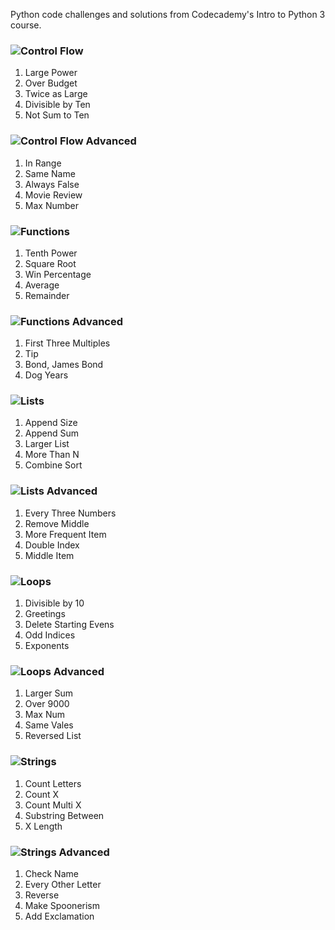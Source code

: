 Python code challenges and solutions from Codecademy's Intro to Python 3 course.

### ![Control Flow](https://www.codecademy.com/courses/learn-python-3/articles/python-code-challenges-control-flow)
1. Large Power
2. Over Budget
3. Twice as Large
4. Divisible by Ten
5. Not Sum to Ten

### ![Control Flow Advanced](https://www.codecademy.com/courses/learn-python-3/articles/advanced-python-code-challenges-control-flow)
1. In Range
2. Same Name
3. Always False
4. Movie Review
5. Max Number
   
### ![Functions](https://www.codecademy.com/courses/learn-python-3/articles/python-code-challenges-functions)
1. Tenth Power
2. Square Root
3. Win Percentage
4. Average
5. Remainder

### ![Functions Advanced](https://www.codecademy.com/courses/learn-python-3/articles/advanced-python-code-challenges-functions)
1. First Three Multiples
2. Tip
3. Bond, James Bond
4. Dog Years

### ![Lists](https://www.codecademy.com/courses/learn-python-3/articles/python-code-challenges-lists)
1. Append Size
2. Append Sum
3. Larger List
4. More Than N
5. Combine Sort

### ![Lists Advanced](https://www.codecademy.com/courses/learn-python-3/articles/advanced-python-code-challenges-lists)
1. Every Three Numbers
2. Remove Middle
3. More Frequent Item
4. Double Index
5. Middle Item

### ![Loops](https://www.codecademy.com/courses/learn-python-3/articles/python-code-challenges-loops)
1. Divisible by 10
2. Greetings
3. Delete Starting Evens
4. Odd Indices
5. Exponents

   
### ![Loops Advanced](https://www.codecademy.com/courses/learn-python-3/articles/advanced-python-code-challenges-loops)
1. Larger Sum
2. Over 9000
3. Max Num
4. Same Vales
5. Reversed List



### ![Strings](https://www.codecademy.com/courses/learn-python-3/articles/python-code-challenges-strings)
1. Count Letters
2. Count X
3. Count Multi X
4. Substring Between
5. X Length
   
### ![Strings Advanced](https://www.codecademy.com/courses/learn-python-3/articles/advanced-python-code-challenges-strings)
1. Check Name
2. Every Other Letter
3. Reverse
4. Make Spoonerism
5. Add Exclamation